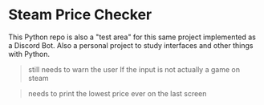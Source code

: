 # Steam Price Checker

This Python repo is also a "test area" for this same project implemented as a Discord Bot. Also a personal project to study interfaces and other things with Python.


> still needs to warn the user If the input is not actually a game on steam


> needs to print the lowest price ever on the last screen
